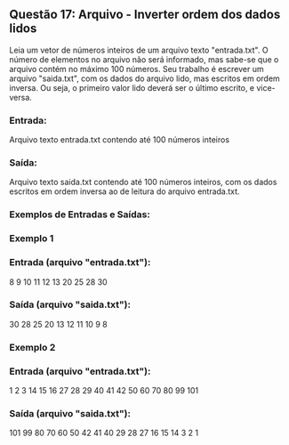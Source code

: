 ## Questão 17: Arquivo - Inverter ordem dos dados lidos
Leia um vetor de números inteiros de um arquivo texto "entrada.txt". O número de elementos no arquivo não será informado, mas sabe-se que o arquivo contém no máximo 100 números. Seu trabalho é escrever um arquivo "saida.txt", com os dados do arquivo lido, mas escritos em ordem inversa. Ou seja, o primeiro valor lido deverá ser o último escrito, e vice-versa.

### Entrada:
Arquivo texto entrada.txt contendo até 100 números inteiros

### Saída:
Arquivo texto saida.txt contendo até 100 números inteiros, com os dados escritos em ordem inversa ao de leitura do arquivo entrada.txt.

### Exemplos de Entradas e Saídas:
### Exemplo 1
### Entrada (arquivo "entrada.txt"):
8 9 10 11 12 13 20 25 28 30

### Saída (arquivo "saida.txt"):
30 28 25 20 13 12 11 10 9 8

### Exemplo 2
### Entrada (arquivo "entrada.txt"):
1 2 3 14 15 16 27 28 29 40 41 42 50 60 70 80 99 101
### Saída (arquivo "saida.txt"):
101 99 80 70 60 50 42 41 40 29 28 27 16 15 14 3 2 1